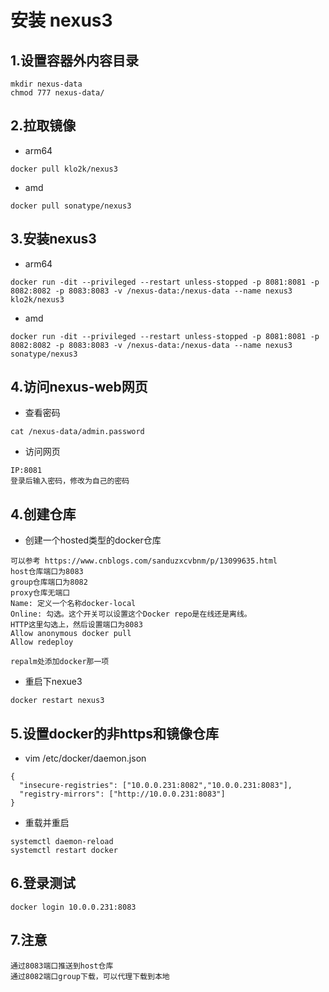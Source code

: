 
# 安装 nexus3 
## 1.设置容器外内容目录

```
mkdir nexus-data
chmod 777 nexus-data/
```

## 2.拉取镜像
- arm64
```
docker pull klo2k/nexus3
```
- amd
```
docker pull sonatype/nexus3
```
## 3.安装nexus3

- arm64
```
docker run -dit --privileged --restart unless-stopped -p 8081:8081 -p 8082:8082 -p 8083:8083 -v /nexus-data:/nexus-data --name nexus3 klo2k/nexus3 
```
- amd
```
docker run -dit --privileged --restart unless-stopped -p 8081:8081 -p 8082:8082 -p 8083:8083 -v /nexus-data:/nexus-data --name nexus3 sonatype/nexus3 
```
## 4.访问nexus-web网页

- 查看密码
```
cat /nexus-data/admin.password
```
- 访问网页
```
IP:8081
登录后输入密码，修改为自己的密码
```
## 4.创建仓库
- 创建一个hosted类型的docker仓库
```
可以参考 https://www.cnblogs.com/sanduzxcvbnm/p/13099635.html
host仓库端口为8083
group仓库端口为8082
proxy仓库无端口
Name: 定义一个名称docker-local
Online: 勾选。这个开关可以设置这个Docker repo是在线还是离线。
HTTP这里勾选上，然后设置端口为8083
Allow anonymous docker pull 
Allow redeploy

repalm处添加docker那一项
```
- 重启下nexue3
```
docker restart nexus3
```


## 5.设置docker的非https和镜像仓库
- vim /etc/docker/daemon.json
```
{
  "insecure-registries": ["10.0.0.231:8082","10.0.0.231:8083"],
  "registry-mirrors": ["http://10.0.0.231:8083"]
}
```
- 重载并重启
```
systemctl daemon-reload 
systemctl restart docker
```

## 6.登录测试
```
docker login 10.0.0.231:8083
```

## 7.注意
```
通过8083端口推送到host仓库
通过8082端口group下载，可以代理下载到本地
```